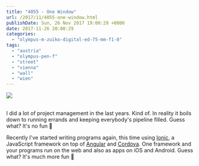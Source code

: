 ```yaml
---
title: "4055 - One Window"
url: /2017/11/4055-one-window.html
publishDate: Sun, 26 Nov 2017 19:00:29 +0000
date: 2017-11-26 20:00:29
categories: 
  - "olympus-m-zuiko-digital-ed-75-mm-f1-8"
tags: 
  - "austria"
  - "olympus-pen-f"
  - "street"
  - "vienna"
  - "wall"
  - "wien"
---
```

<div class="container">
<div class="center"><a target="_blank" href="https://d25zfm9zpd7gm5.cloudfront.net/1200x1200/2017/20170522_162917_lr.jpg"><img class="webfeedsFeaturedVisual" src="https://d25zfm9zpd7gm5.cloudfront.net/0600x0600/2017/20170522_162917_lr.jpg" /></a></div>
</div>
<br />

I did a lot of project management in the last years. Kind of. In reality it boils down to running errands and keeping everybody's pipeline filled. Guess what? It's no fun 🙂

Recently I've started writing programs again, this time using <a href="https://ionicframework.com/" rel="noopener" target="_blank">Ionic</a>, a JavaScript framework on top of <a href="https://angular.io/" rel="noopener" target="_blank">Angular</a> and <a href="https://cordova.apache.org/" rel="noopener" target="_blank">Cordova</a>. One framework and your programs run on the web and also as apps on iOS and Android. Guess what? It's much more fun 🙂

